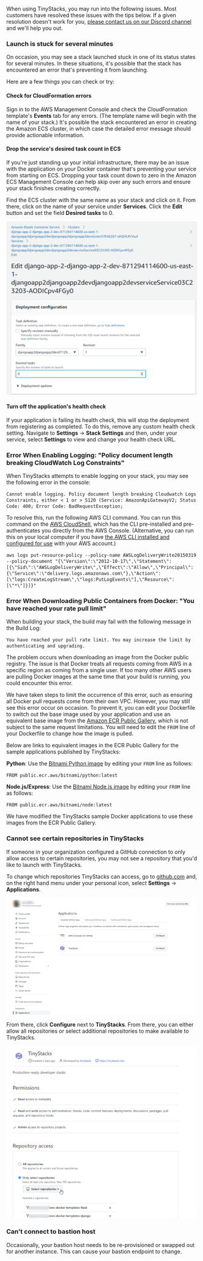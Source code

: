 When using TinyStacks, you may run into the following issues. Most customers have resolved these issues with the tips below. If a given resolution doesn't work for you, [please contact us on our Discord channel](https://discord.com/channels/825074552085413966/825074552085413969) and we'll help you out. 

### Launch is stuck for several minutes

On occasion, you may see a stack launched stuck in one of its status states for several minutes. In these situations, it's possible that the stack has encountered an error that's preventing it from launching. 

Here are a few things you can check or try: 

#### Check for CloudFormation errors

Sign in to the AWS Management Console and check the CloudFormation template's **Events** tab for any errors. (The template name will begin with the name of your stack.) It's possible the stack encountered an error in creating the Amazon ECS cluster, in which case the detailed error message should provide actionable information. 

#### Drop the service's desired task count in ECS

If you're just standing up your initial infrastructure, there may be an issue with the application on your Docker container that's preventing your service from starting on ECS. Dropping your task count down to zero in the Amazon ECS Management Console can help skip over any such errors and ensure your stack finishes creating correctly. 

Find the ECS cluster with the same name as your stack and click on it. From there, click on the name of your service under **Services**. Click the **Edit** button and set the field **Desired tasks** to 0.

![TinyStacks - set desired tasks to zero](img/service-desired-tasks-zero.png)

#### Turn off the application's health check

If your application is failing its health check, this will stop the deployment from registering as completed. To do this, remove any custom health check setting. Navigate to **Settings** -> **Stack Settings** and then, under your service, select **Settings** to view and change your health check URL.

### Error When Enabling Logging: "Policy document length breaking CloudWatch Log Constraints"

When TinyStacks attempts to enable logging on your stack, you may see the following error in the console: 

```
Cannot enable logging. Policy document length breaking Cloudwatch Logs Constraints, either < 1 or > 5120 (Service: AmazonApiGatewayV2; Status Code: 400; Error Code: BadRequestException;
```

To resolve this, run the following AWS CLI command. You can run this command on the [AWS CloudShell](https://aws.amazon.com/cloudshell/), which has the CLI pre-installed and pre-authenticates you directly from the AWS Console. (Alternative, you can run this on your local computer if you have [the AWS CLI installed and configured for use](https://docs.aws.amazon.com/cli/latest/userguide/cli-chap-getting-started.html) with your AWS account.)

```
aws logs put-resource-policy --policy-name AWSLogDeliveryWrite20150319 --policy-document "{\"Version\":\"2012-10-17\",\"Statement\":[{\"Sid\":\"AWSLogDeliveryWrite\",\"Effect\":\"Allow\",\"Principal\":{\"Service\":\"delivery.logs.amazonaws.com\"},\"Action\":[\"logs:CreateLogStream\",\"logs:PutLogEvents\"],\"Resource\":[\"*\"]}]}"
```

### Error When Downloading Public Containers from Docker: "You have reached your rate pull limit"

When building your stack, the build may fail with the following message in the Build Log: 

```
You have reached your pull rate limit. You may increase the limit by authenticating and upgrading. 
```

The problem occurs when downloading an image from the Docker public registry. The issue is that Docker treats all requests coming from AWS in a specific region as coming from a single user. If too many other AWS users are pulling Docker images at the same time that your build is running, you could encounter this error. 

We have taken steps to limit the occurrence of this error, such as ensuring all Docker pull requests come from their own VPC. However, you may still see this error occur on occasion. To prevent it, you can edit your Dockerfile to switch out the base image used by your application and use an equivalent base image from the [Amazon ECR Public Gallery](https://gallery.ecr.aws/), which is not subject to the same request limitations. You will need to edit the `FROM` line of your Dockerfile to change how the image is pulled.

Below are links to equivalent images in the ECR Public Gallery for the sample applications published by TinyStacks: 

**Python**: Use the [Bitnami Python image](https://gallery.ecr.aws/bitnami/python) by editing your `FROM` line as follows:

```
FROM public.ecr.aws/bitnami/python:latest
```

**Node.js/Express**: Use the [Bitnami Node.js image](https://gallery.ecr.aws/bitnami/node) by editing your `FROM` line as follows:

```
FROM public.ecr.aws/bitnami/node:latest
```

We have modified the TinyStacks sample Docker applications to use these images from the ECR Public Gallery.

### Cannot see certain repositories in TinyStacks

If someone in your organization configured a GitHub connection to only allow access to certain repositories, you may not see a repository that you'd like to launch with TinyStacks. 

To change which repositories TinyStacks can access, go to <a href="https://github.com" target="_blank">github.com</a> and, on the right hand menu under your personal icon, select **Settings** -> **Applications**. 

![TinyStacks - configure available GitHub repos](img/github-configure-repos-1.png)

From there, click **Configure** next to **TinyStacks**. From there, you can either allow all repositories or select additional repositories to make available to TinyStacks. 

![TinyStacks - configure available GitHub repos 2](img/github-configure-repos-2.png)

### Can't connect to bastion host

Occasionally, your bastion host needs to be re-provisioned or swapped out for another instance. This can cause your bastion endpoint to change. 